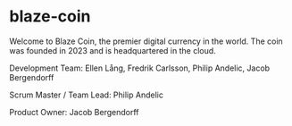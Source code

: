 # blaze-coin

Welcome to Blaze Coin, the premier digital currency in the world.
The coin was founded in 2023 and is headquartered in the cloud.

Development Team: Ellen Lång, Fredrik Carlsson, Philip Andelic, Jacob Bergendorff 

Scrum Master / Team Lead: Philip Andelic

Product Owner: Jacob Bergendorff
